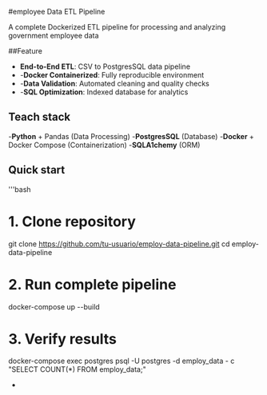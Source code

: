 #employee Data ETL Pipeline 

A complete Dockerized ETL pipeline for processing and analyzing 
government employee data 

##Feature 

- **End-to-End ETL**: CSV to PostgresSQL data pipeline
- -**Docker Containerized**: Fully reproducible environment
- -**Data Validation**: Automated cleaning and quality checks
- -**SQL Optimization**: Indexed database for analytics

## Teach stack

-**Python** + Pandas (Data Processing)
-**PostgresSQL** (Database)
-**Docker** + Docker Compose (Containerization)
-**SQLA1chemy** (ORM)

## Quick start

'''bash 
# 1. Clone repository
git clone https://github.com/tu-usuario/employ-data-pipeline.git
cd employ-data-pipeline
# 2. Run complete pipeline
docker-compose up --build
# 3. Verify results
docker-compose exec postgres psql -U postgres -d employ_data - c
"SELECT COUNT(*) FROM employ_data;"
  

- 
